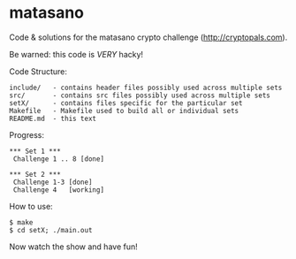 matasano
========

Code &amp; solutions for the matasano crypto challenge (http://cryptopals.com).

Be warned: this code is _VERY_ hacky!

Code Structure:

    include/   - contains header files possibly used across multiple sets
    src/       - contains src files possibly used across multiple sets
    setX/      - contains files specific for the particular set
    Makefile   - Makefile used to build all or individual sets
    README.md  - this text

Progress:

    *** Set 1 ***
     Challenge 1 .. 8 [done]

    *** Set 2 ***
     Challenge 1-3 [done]
     Challenge 4   [working]

How to use:

    $ make
    $ cd setX; ./main.out

Now watch the show and have fun!
